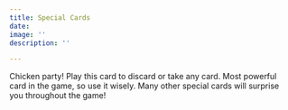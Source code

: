 ```yaml
---
title: Special Cards
date: 
image: ''
description: ''

---
```

Chicken party! Play this card to discard or take any card. Most powerful card in the game, so use it wisely. Many other special cards will surprise you throughout the game!